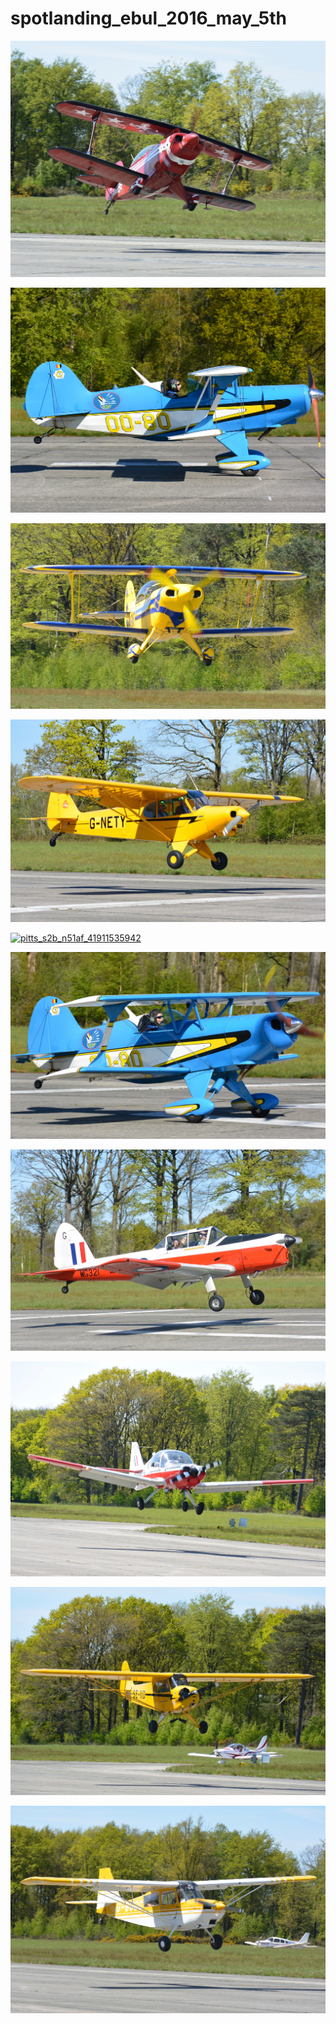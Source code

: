 # spotlanding_ebul_2016_may_5th

<a href="pitts_s2b_oo_pvi_36446900744.jpg"><img alt="pitts_s2b_oo_pvi_36446900744" src="pitts_s2b_oo_pvi_36446900744.jpg"></a>

<a href="acro_sport_1_oo_80_ebul_airfield_39927627675.jpg"><img alt="acro_sport_1_oo_80_ebul_airfield_39927627675" src="acro_sport_1_oo_80_ebul_airfield_39927627675.jpg"></a>

<a href="pitts_s2b_n51af_ebul_spotlanding_may_5th_2016_26782475871.jpg"><img alt="pitts_s2b_n51af_ebul_spotlanding_may_5th_2016_26782475871" src="pitts_s2b_n51af_ebul_spotlanding_may_5th_2016_26782475871.jpg"></a>

<a href="g_nety_1994_piper_pa_18_150_super_cub_c_n_1809108_26900560002.jpg"><img alt="g_nety_1994_piper_pa_18_150_super_cub_c_n_1809108_26900560002" src="g_nety_1994_piper_pa_18_150_super_cub_c_n_1809108_26900560002.jpg"></a>

<a href="pitts_s2b_n51af_41911535942.jpg"><img alt="pitts_s2b_n51af_41911535942" src="pitts_s2b_n51af_41911535942.jpg"></a>

<a href="oo_80_private_eaa_super_acro_sport_26350174743.jpg"><img alt="oo_80_private_eaa_super_acro_sport_26350174743" src="oo_80_private_eaa_super_acro_sport_26350174743.jpg"></a>

<a href="de_havilland_dhc_1_chipmunk_g_dhcc_c_n_c1_0393_26889725745.jpg"><img alt="de_havilland_dhc_1_chipmunk_g_dhcc_c_n_c1_0393_26889725745" src="de_havilland_dhc_1_chipmunk_g_dhcc_c_n_c1_0393_26889725745.jpg"></a>

<a href="g_udog_private_scottisch_aviation_bulldog_26664111030.jpg"><img alt="g_udog_private_scottisch_aviation_bulldog_26664111030" src="g_udog_private_scottisch_aviation_bulldog_26664111030.jpg"></a>

<a href="se_iid_1947_piper_j3c_65_cub_c_n_23175_evektor_sportstar_rtc_oo_vmd_in_the_back_26799777821.jpg"><img alt="se_iid_1947_piper_j3c_65_cub_c_n_23175_evektor_sportstar_rtc_oo_vmd_in_the_back_26799777821" src="se_iid_1947_piper_j3c_65_cub_c_n_23175_evektor_sportstar_rtc_oo_vmd_in_the_back_26799777821.jpg"></a>

<a href="g_bggc_1979_bellanca_citabria_7gcbc_c_n_1106_79_27078557752.jpg"><img alt="g_bggc_1979_bellanca_citabria_7gcbc_c_n_1106_79_27078557752" src="g_bggc_1979_bellanca_citabria_7gcbc_c_n_1106_79_27078557752.jpg"></a>

